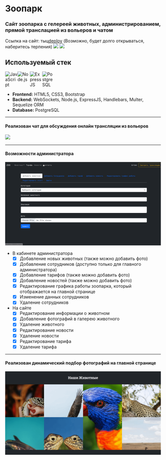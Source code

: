 # Зоопарк
### Сайт зоопарка с гелереей животных, администрированием, прямой транслацией из вольеров и чатом
Ссылка на сайт: тыц[deploy] (Возможно, будет долго открываться, наберитесь терпения)
![](/readme-assets/main.gif)
![](/readme-assets/animal.gif)

## Используемый стек

 [<img align="left" alt="JavaScript" width="40px" src="https://img.icons8.com/color/48/000000/javascript--v1.png" />][github]
 [<img align="left" alt="Node.js" width="40px" src="https://img.icons8.com/color/48/000000/nodejs.png" />][github]
 [<img align="left" alt="ExpressJS" width="40px" src="https://img.icons8.com/color/50/000000/whatsapp--v1.png" />][github]
 [<img align="left" alt="PostgreSQL" width="40px" src="https://img.icons8.com/color/48/000000/postgreesql.png" />][github]
 
 <br/>
 <br/>
 <br/>
 
 - **Frontend:** HTML5, CSS3, Bootstrap
 - **Backend:** WebSockets, Node.js, ExpressJS, Handlebars, Multer, Sequelize ORM
 - **Database:** PostgreSQL

---
#### Реализован чат для обсуждения онлайн трансляции из вольеров
![](/readme-assets/chat.gif)

---
#### Возможности администратора
![](/readme-assets/admin-cabinet.gif)

- В кабинете администратора
    - [X] Добавление новых животных (также можно добавить фото)
    - [X] Добавление сотрудников (доступно только для главного администратора)
    - [X] Добавление тарифов (также можно добавить фото)
    - [X] Добавление новостей (также можно добавить фото)
    - [X] Редактирование графика работы зоопарка, который отображается на главной странице
    - [X] Изменение данных сотрудников
    - [X] Удаление сотрудников

- На сайте
    - [X] Редактирование информации о животном
    - [X] Добавление фотографий в галерею животного
    - [X] Удаление животного
    - [X] Редактирование новости
    - [X] Удаление новости
    - [X] Редактирование тарифа
    - [X] Удаление тарифа

---
#### Реализован динамический подбор фотографий на главной странице
![](/readme-assets/random-photos.gif)


[github]: https://github.com/shvartem/zoo
[deploy]: https://zoo-deploy.herokuapp.com
